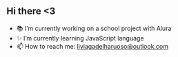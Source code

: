 ## Hi there <3

- 📚 I’m currently working on a school project with Alura
- ✨ I’m currently learning JavaScript language
- 📫 How to reach me: liviagadelharuoso@outlook.com
